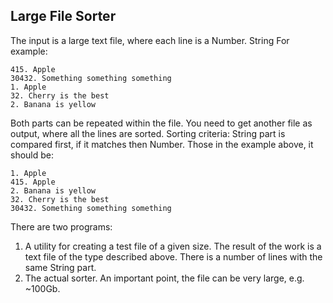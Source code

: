 ## Large File Sorter
The input is a large text file, where each line is a Number. String
For example:
```
415. Apple
30432. Something something something
1. Apple
32. Cherry is the best
2. Banana is yellow
```
Both parts can be repeated within the file. You need to get another file as output, where all
the lines are sorted. Sorting criteria: String part is compared first, if it matches then
Number.
Those in the example above, it should be:
```
1. Apple
415. Apple
2. Banana is yellow
32. Cherry is the best
30432. Something something something
```
There are two programs:
1. A utility for creating a test file of a given size. The result of the work is a text file
of the type described above. There is a number of lines with the same String
part.
2. The actual sorter. An important point, the file can be very large, e.g. ~100Gb.
